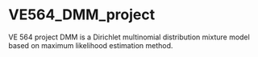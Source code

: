 # VE564_DMM_project

VE 564 project
DMM is a Dirichlet multinomial distribution mixture model based on maximum likelihood estimation method.
